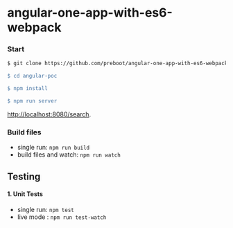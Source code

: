 # angular-one-app-with-es6-webpack

### Start
```bash
$ git clone https://github.com/preboot/angular-one-app-with-es6-webpack".git angular-poc

$ cd angular-poc

$ npm install

$ npm run server
```

[http://localhost:8080/search](http://localhost:8080/search).


### Build files

* single run: `npm run build`
* build files and watch: `npm run watch`


## Testing

#### 1. Unit Tests
* single run: `npm test`
* live mode : `npm run test-watch`


